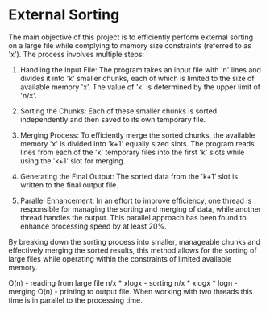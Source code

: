 # External Sorting 
The main objective of this project is to efficiently perform external sorting on a large file while complying to memory size constraints (referred to as 'x'). The process involves multiple steps:

1. Handling the Input File: The program takes an input file with 'n' lines and divides it into 'k' smaller chunks, each of which is limited to the size of available memory 'x'. The value of 'k' is determined by the upper limit of 'n/x'.

2. Sorting the Chunks: Each of these smaller chunks is sorted independently and then saved to its own temporary file.

3. Merging Process: To efficiently merge the sorted chunks, the available memory 'x' is divided into 'k+1' equally sized slots. The program reads lines from each of the 'k' temporary files into the first 'k' slots while using the 'k+1' slot for merging. 
4. Generating the Final Output: The sorted data from the 'k+1' slot is written to the final output file.
5. Parallel Enhancement: In an effort to improve efficiency, one thread is responsible for managing the sorting and merging of data, while another thread handles the output. This parallel approach has been found to enhance processing speed by at least 20%.

By breaking down the sorting process into smaller, manageable chunks and effectively merging the sorted results, this method allows for the sorting of large files while operating within the constraints of limited available memory.

O(n) - reading from large file
n/x * xlogx - sorting
n/x * xlogx * logn - merging
O(n) - printing to output file. When working with two threads this time is in parallel to the processing time.
